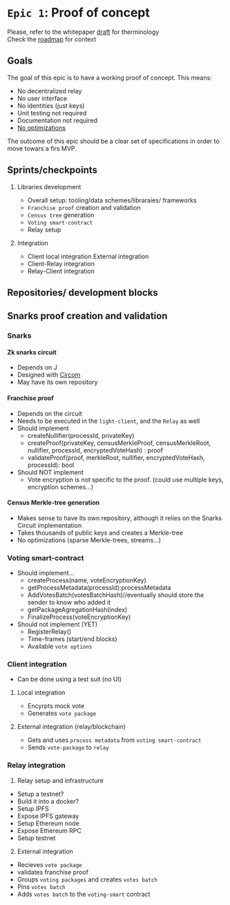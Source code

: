 # `Epic 1`: Proof of concept

Please, refer to the  whitepaper [draft](https://github.com/vocdoni/docs/blob/master/README.md) for therminology  
Check the [roadmap](https://github.com/vocdoni/docs/blob/master/Roadmap.md) for context

## Goals
The goal of this epic is to have a working proof of concept.
This means:
  - No decentralized relay
  - No user interface
  - No identities (just keys)
  - Unit testing not required
  - Documentation not required
  - [No optimizations](https://www.youtube.com/watch?v=4bQOSRm9YiQ)
  
The outcome of this epic should be a clear set of specifications in order to move towars a firs MVP.

## Sprints/checkpoints
1. Libraries development 
    - Overall setup: tooling/data schemes/libraraies/ frameworks
    - `Franchise proof` creation and validation
    - `Census tree` generation
    - `Voting smart-contract`
    - Relay setup

2. Integration
    - Client local integration
    External integration
    - Client-Relay integration
    - Relay-Client integration

## Repositories/ development blocks
## Snarks proof creation and validation

### Snarks
#### Zk snarks circuit
- Depends on J
- Designed with [Circom](https://github.com/iden3/circom)
- May have its own repository

#### Franchise proof
- Depends on the circuit
- Needs to be executed in the `light-client`, and the `Relay` as well
- Should implement
    - createNullifier(processId, privateKey)
    - createProof(privateKey, censusMerkleProof, censusMerkleRoot, nullifier, processId, encryptedVoteHash) : proof
    - validateProof(proof, merkleRoot, nullifier, encryptedVoteHash, processId): bool
- Should NOT implement
    - Vote encryption is not specific to the proof. (could use multiple keys, encryption schemes...)

#### Census Merkle-tree generation
- Makes sense to have its own repository, although it relies on the Snarks Circuit implementation
- Takes thousands of public keys and creates a Merkle-tree
- No optimizations (sparse Merkle-trees, streams...)

### Voting smart-contract
- Should implement...
    - createProcess(name, voteEncryptionKey)
    - getProcessMetadata(processId):processMetadata
    - AddVotesBatch(votesBatchHash)//eventually should store the sender to know who added it
    - getPackageAgregationHash(index)
    - FinalizeProcess(voteEncryptionKey)
- Should not implement (YET)
    - RegisterRelay()
    - Time-frames (start/end blocks)
    - Available `vote options`

### Client integration
- Can be done using a test suit (no UI)

1. Local integration
    - Encyrpts mock vote
    - Generates `vote package`

2. External integration (relay/blockchain)
    - Gets and uses `process metadata` from `voting smart-contract`
    - Sends `vote-package` to `relay`
  
### Relay integration

1. Relay setup and infrastructure
- Setup a testnet?
- Build it into a docker?
- Setup IPFS
- Expose IPFS gateway
- Setup Ethereum node
- Expose Ethereum RPC
- Setup testnet
  
2. External integration
- Recieves `vote package`
- validates franchise proof
- Groups `voting packages` and creates `votes batch`
- Pins `votes batch`
- Adds `votes batch` to the `voting-smart` contract